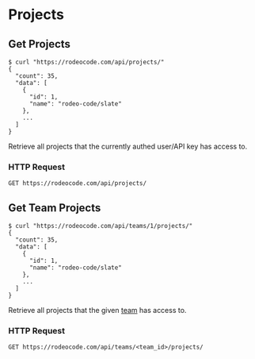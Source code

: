 # Projects

## Get Projects

```shell
$ curl "https://rodeocode.com/api/projects/"
{
  "count": 35,
  "data": [
    {
      "id": 1,
      "name": "rodeo-code/slate"
    },
    ...
  ]
}
```

Retrieve all projects that the currently authed user/API key
has access to.

### HTTP Request

`GET https://rodeocode.com/api/projects/`

## Get Team Projects

```shell
$ curl "https://rodeocode.com/api/teams/1/projects/"
{
  "count": 35,
  "data": [
    {
      "id": 1,
      "name": "rodeo-code/slate"
    },
    ...
  ]
}
```

Retrieve all projects that the given [team](#teams) has access to.

### HTTP Request

`GET https://rodeocode.com/api/teams/<team_id>/projects/`
